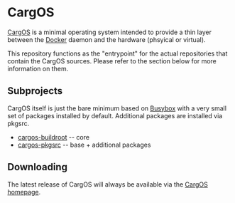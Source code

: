 # CargOS

[CargOS](http://www.cargos.io/) is a minimal operating system intended to provide a thin layer between
the [Docker](https://www.docker.io/) daemon and the hardware (phsyical or virtual).

This repository functions as the "entrypoint" for the actual repositories that
contain the CargOS sources. Please refer to the section below for more information
on them.

## Subprojects

CargOS itself is just the bare minimum based on [Busybox](http://www.busybox.net/) with
a very small set of packages installed by default. Additional packages are installed
via pkgsrc.

- [cargos-buildroot](https://github.com/RedCoolBeans/cargos-buildroot) -- core
- [cargos-pkgsrc](https://github.com/RedCoolBeans/pkgsrc-cargos) -- base + additional packages

## Downloading

The latest release of CargOS will always be available via the [CargOS homepage](http://www.cargos.io/).
